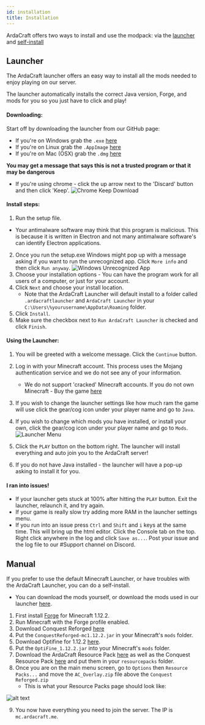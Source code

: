```yaml
---
id: installation
title: Installation
---
```


ArdaCraft offers two ways to install and use the modpack: via the [launcher](#launcher) and [self-install](#manual)

## Launcher

The ArdaCraft launcher offers an easy way to install all the mods needed to enjoy playing on our server.

The launcher automatically installs the correct Java version, Forge, and mods for you so you just have to click and play!

#### Downloading:
Start off by downloading the launcher from our GitHub page:
* If you're on Windows grab the `.exe` [here](https://github.com/ArdaCraft/ArdaCraftLauncher/releases/download/v1.8.0/ArdaCraft-Launcher-setup-1.8.0.exe)
* If you're on Linux grab the `.AppImage` [here](https://github.com/ArdaCraft/ArdaCraftLauncher/releases/download/v1.8.0/ArdaCraft-Launcher-setup-1.8.0.AppImage)
* If you're on Mac (OSX) grab the `.dmg` [here](https://github.com/ArdaCraft/ArdaCraftLauncher/releases/download/v1.8.0/ArdaCraft-Launcher-setup-1.8.0.dmg)

**You may get a message that says this is not a trusted program or that it may be dangerous**
* If you're using chrome - click the up arrow next to the 'Discard' button and then click 'Keep'.
![Chrome Keep Download](https://i.imgur.com/mNOe6rt.gif)

#### Install steps:
1. Run the setup file.
* Your antimalware software may think that this program is malicious. This is because it is written in Electron and not many antimalware software's can identify Electron applications.
2. Once you run the setup.exe Windows might pop up with a message asking if you want to run the unrecognized app. Click `More info` and then click `Run anyway`.
![Windows Unrecognized App](https://i.imgur.com/a0DiIA2.gif)
3. Choose your installation options - You can have the program work for all users of a computer, or just for your account.
4. Click `Next` and choose your install location.
    * Note that the ArdaCraft Launcher will default install to a folder called `.ardacraftlauncher` and `ArdaCraft Launcher` in your `C:\Users\%yourusername\AppData\Roaming` folder.
5. Click `Install`.
6. Make sure the checkbox next to `Run ArdaCraft Launcher` is checked and click `Finish`.

#### Using the Launcher:
1. You will be greeted with a welcome message. Click the `Continue` button.
2. Log in with your Minecraft account. This process uses the Mojang authentication service and we do not see any of your information.
    * We do not support 'cracked' Minecraft accounts. If you do not own Minecraft - Buy the game [here](https://www.minecraft.net/en-us/store/minecraft-java-edition/)
3. If you wish to change the launcher settings like how much ram the game will use click the gear/cog icon under your player name and go to `Java`.
4. If you wish to change which mods you have installed, or install your own, click the gear/cog icon under your player name and go to `Mods`.
![Launcher Menu](https://i.imgur.com/SWumD7k.gif)

5. Click the `PLAY` button on the bottom right. The launcher will install everything and auto join you to the ArdaCraft server!
6. If you do not have Java installed - the launcher will have a pop-up asking to install it for you.

#### I ran into issues!
* If your launcher gets stuck at 100% after hitting the `PLAY` button. Exit the launcher, relaunch it, and try again.
* If your game is really slow try adding more RAM in the launcher settings menu.
* If you run into an issue press `Ctrl` and `Shift` and `i` keys at the same time. This will bring up the html editor. Click the Console tab on the top. Right click anywhere in the log and click `Save as...`. Post your issue and the log file to our #Support channel on Discord.

## Manual

If you prefer to use the default Minecraft Launcher, or have troubles with the ArdaCraft Launcher, you can do a self-install.

- You can download the mods yourself, or download the mods used in our launcher [here](https://github.com/ArdaCraft/modpack/releases).

1. First install [Forge](http://files.minecraftforge.net/maven/net/minecraftforge/forge/index_1.12.2.html) for Minecraft 1.12.2.
2. Run Minecraft with the Forge profile enabled.
3. Download Conquest Reforged [here](https://minecraft.curseforge.com/projects/conquest-reforged/files)
4. Put the `ConquestReforged-mc1.12.2.jar` in your Minecraft's `mods` folder.
5. Download Optifine for 1.12.2 [here](https://optifine.net/downloads).
6. Put the `OptiFine_1.12.2.jar` into your Minecraft's `mods` folder.
7. Download the ArdaCraft Resource Pack [here](https://github.com/ArdaCraft/AC_Overlay/releases/latest) as well as the Conquest Resource Pack [here](https://minecraft.curseforge.com/projects/conquest-reforged-resource-pack/files) and put them in your `resourcepacks` folder.
8. Once you are on the main menu screen, go to `Options` then `Resource Packs...` and move the `AC_Overlay.zip` file above the `Conquest Reforged.zip`
    - This is what your Resource Packs page should look like:

![alt text](https://i.imgur.com/fO8umXF.png)

9. You now have everything you need to join the server. The IP is `mc.ardacraft.me`.
